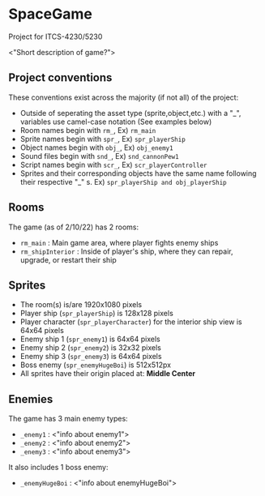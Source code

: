 # SpaceGame
Project for ITCS-4230/5230

<"Short description of game?">

##  Project conventions
These conventions exist across the majority (if not all) of the project:

- Outside of seperating the asset type (sprite,object,etc.) with a "_", variables use camel-case notation (See examples below)
- Room names begin with `rm_`, Ex) `rm_main`
- Sprite names begin with `spr_`, Ex) `spr_playerShip`
- Object names begin with `obj_`, Ex) `obj_enemy1`
- Sound files begin with `snd_`, Ex) `snd_cannonPew1`
- Script names begin with `scr_`, Ex) `scr_playerController`
- Sprites and their corresponding objects have the same name following their respective "_" s. Ex) `spr_playerShip and obj_playerShip`

##  Rooms
The game (as of 2/10/22) has 2 rooms:
 - `rm_main` : Main game area, where player fights enemy ships
 - `rm_shipInterior` : Inside of player's ship, where they can repair, upgrade, or restart their ship
##  Sprites

- The room(s) is/are 1920x1080 pixels
- Player ship (`spr_playerShip`) is 128x128 pixels
- Player character (`spr_playerCharacter`) for the interior ship view is 64x64 pixels
- Enemy ship 1 (`spr_enemy1`) is 64x64 pixels
- Enemy ship 2 (`spr_enemy2`) is 32x32 pixels
- Enemy ship 3 (`spr_enemy3`) is 64x64 pixels
- Boss enemy (`spr_enemyHugeBoi`) is 512x512px
- All sprites have their origin placed at: **Middle Center**

##  Enemies

The game has 3 main enemy types:
- `_enemy1` : <"info about enemy1">
- `_enemy2` : <"info about enemy2">
- `_enemy3` : <"info about enemy3">

It also includes 1 boss enemy:
- `_enemyHugeBoi` : <"info about enemyHugeBoi">